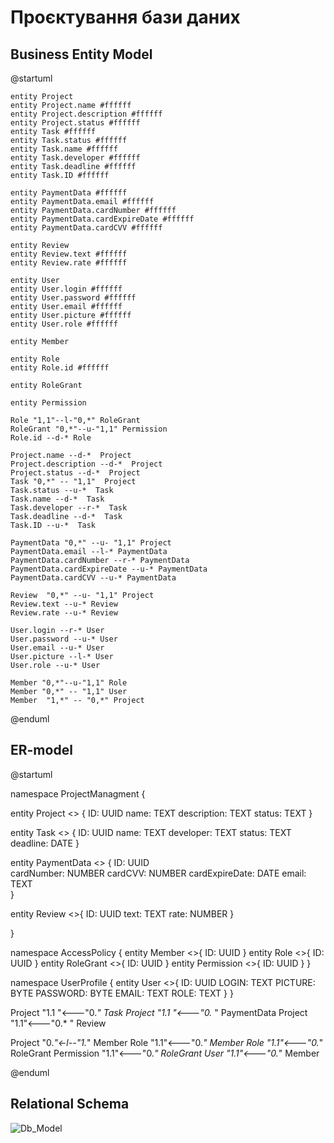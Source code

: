 # Проєктування бази даних

## Business Entity Model

@startuml

    entity Project
    entity Project.name #ffffff
    entity Project.description #ffffff
    entity Project.status #ffffff
    entity Task #ffffff
    entity Task.status #ffffff
    entity Task.name #ffffff
    entity Task.developer #ffffff
    entity Task.deadline #ffffff
    entity Task.ID #ffffff

    entity PaymentData #ffffff
    entity PaymentData.email #ffffff
    entity PaymentData.cardNumber #ffffff
    entity PaymentData.cardExpireDate #ffffff
    entity PaymentData.cardCVV #ffffff

    entity Review
    entity Review.text #ffffff
    entity Review.rate #ffffff

    entity User
    entity User.login #ffffff
    entity User.password #ffffff
    entity User.email #ffffff
    entity User.picture #ffffff
    entity User.role #ffffff

    entity Member
    
    entity Role
    entity Role.id #ffffff
    
    entity RoleGrant
    
    entity Permission 
    
    Role "1,1"--l-"0,*" RoleGrant
    RoleGrant "0,*"--u-"1,1" Permission
    Role.id --d-* Role

    Project.name --d-*  Project
    Project.description --d-*  Project
    Project.status --d-*  Project
    Task "0,*" -- "1,1"  Project
    Task.status --u-*  Task
    Task.name --d-*  Task
    Task.developer --r-*  Task
    Task.deadline --d-*  Task
    Task.ID --u-*  Task

    PaymentData "0,*" --u- "1,1" Project
    PaymentData.email --l-* PaymentData
    PaymentData.cardNumber --r-* PaymentData
    PaymentData.cardExpireDate --u-* PaymentData
    PaymentData.cardCVV --u-* PaymentData

    Review  "0,*" --u- "1,1" Project
    Review.text --u-* Review
    Review.rate --u-* Review

    User.login --r-* User
    User.password --u-* User
    User.email --u-* User
    User.picture --l-* User
    User.role --u-* User

    Member "0,*"--u-"1,1" Role
    Member "0,*" -- "1,1" User
    Member  "1,*" -- "0,*" Project

@enduml

## ER-model

@startuml

namespace ProjectManagment  {

entity Project <<ENTITY>> {
    ID: UUID
    name: TEXT
    description: TEXT
    status: TEXT
}

entity Task <<ENTITY>> {
    ID: UUID
    name: TEXT
    developer: TEXT
    status: TEXT
    deadline: DATE
}

entity PaymentData <<ENTITY>> {
    ID: UUID  
    cardNumber: NUMBER
    cardCVV: NUMBER
    cardExpireDate: DATE
    email: TEXT  
}

entity Review <<ENTITY>>{
    ID: UUID
    text: TEXT
    rate: NUMBER
}

}

namespace AccessPolicy  {
entity Member  <<ENTITY>>{
    ID: UUID
}
entity Role <<ENTITY>>{
    ID: UUID
}
entity RoleGrant <<ENTITY>>{
    ID: UUID
}
entity Permission <<ENTITY>>{
    ID: UUID
}
}

namespace UserProfile {
entity User <<ENTITY>>{
    ID: UUID
    LOGIN: TEXT
    PICTURE: BYTE
    PASSWORD: BYTE
    EMAIL: TEXT
    ROLE: TEXT
}
}

Project "1.1  "<---"0.*" Task
Project "1.1 "<---"0.* " PaymentData
Project "1.1"<---"0.*   " Review

Project "0.*"<-l--"1.*" Member
Role "1.1"<---"0.*" Member
Role "1.1"<---"0.*" RoleGrant
Permission "1.1"<---"0.*" RoleGrant
User "1.1"<---"0.*" Member

@enduml

## Relational Schema

![Db_Model](https://github.com/illiakroshka/edu_db_labs/assets/87243401/835d4983-e09e-4fb4-ae57-06e8e84ed48e)
